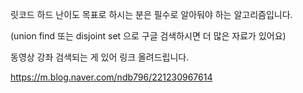 릿코드 하드 난이도 목표로 하시는 분은 필수로 알아둬야 하는 알고리즘입니다.

(union find 또는 disjoint set 으로 구글 검색하시면 더 많은 자료가 있어요)

동영상 강좌 검색되는 게 있어 링크 올려드립니다.

https://m.blog.naver.com/ndb796/221230967614

